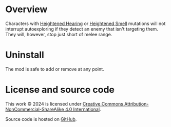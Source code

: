 ﻿# Overview

Characters with [Heightened Hearing](https://wiki.cavesofqud.com/wiki/Heightened_Hearing) or [Heightened Smell](https://wiki.cavesofqud.com/wiki/Heightened_Smell) mutations will not interrupt autoexploring if they detect an enemy that isn't targeting them. They will, however, stop just short of melee range.

# Uninstall

The mod is safe to add or remove at any point.

# License and source code

This work © 2024 is licensed under [Creative Commons Attribution-NonCommercial-ShareAlike 4.0 International](https://creativecommons.org/licenses/by-nc-sa/4.0/).

Source code is hosted on [GitHub](https://github.com/modo-lv/caves-of-qud-mods/tree/main/AutoexplorePlus).